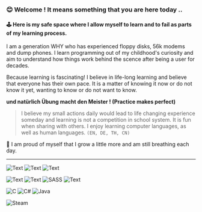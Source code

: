 ### 😊 Welcome ! It means something that you are here today .. 
#### 🕹️ Here is my safe space where I allow myself to learn and to fail as parts of my learning process.

I am a generation WHY who has experienced floppy disks, 56k modems and dump phones. I learn programming out of my childhood's curiosity and aim to understand how things work behind the scence after being a user for decades. 

Because learning is fascinating! I believe in life-long learning and believe that everyone has their own pace. It is a matter of knowing it now or do not know it yet, wanting to know or do not want to know. 

**und natürlich Übung macht den Meister ! (Practice makes perfect)**
>I believe my small actions daily would lead to life changing experience someday and learning is not a competition in school system. It is fun when sharing with others. I enjoy learning computer languages, as well as human languages. ```(EN, DE, TH, CN)```


🌱 I am proud of myself that I grow a little more and am still breathing each day.  

---------

![Text](https://img.shields.io/badge/Udemy-EC5252?style=for-the-badge&logo=Udemy&logoColor=white)
![Text](https://img.shields.io/badge/Adobe%20Creative%20Cloud-DA1F26?style=for-the-badge&logo=Adobe%20Creative%20Cloud&logoColor=white)
![Text](https://img.shields.io/badge/GitHub-100000?style=for-the-badge&logo=github&logoColor=white)

![Text](https://img.shields.io/badge/HTML5-E34F26?style=for-the-badge&logo=html5&logoColor=white)
![Text](https://img.shields.io/badge/CSS3-1572B6?style=for-the-badge&logo=css3&logoColor=white)
![SASS](https://img.shields.io/badge/SASS-hotpink.svg?style=for-the-badge&logo=SASS&logoColor=white)
![Text](https://img.shields.io/badge/JavaScript-323330?style=for-the-badge&logo=javascript&logoColor=F7DF1E)

![C](https://img.shields.io/badge/c-%2300599C.svg?style=for-the-badge&logo=c&logoColor=white)
![C#](https://img.shields.io/badge/c%23-%23239120.svg?style=for-the-badge&logo=csharp&logoColor=white)
![Java](https://img.shields.io/badge/java-%23ED8B00.svg?style=for-the-badge&logo=openjdk&logoColor=white)

![Steam](https://img.shields.io/badge/steam-%23000000.svg?style=for-the-badge&logo=steam&logoColor=white)

<!---
Siri-RTNP/Siri-RTNP is a ✨ special ✨ repository because its `README.md` (this file) appears on your GitHub profile.
You can click the Preview link to take a look at your changes.
--->
